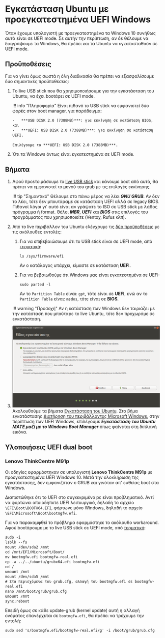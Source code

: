 # Εγκατάσταση Ubuntu με προεγκατεστημένα UEFI Windows

Όταν έχουμε υπολογιστή με προεγκατεστημένα τα Windows 10 συνήθως αυτά είναι σε
UEFI mode. Σε αυτήν την περίπτωση, αν δε θέλουμε να διαγράψουμε τα Windows, θα
πρέπει και τα Ubuntu να εγκατασταθούν σε UEFI mode.

## Προϋποθέσεις

Για να γίνει όμως σωστά η όλη διαδικασία θα πρέπει να εξασφαλίσουμε δύο
σημαντικές προϋποθέσεις:

1.  To live USB stick που θα χρησιμοποιήσουμε για την εγκατάσταση του Ubuntu, να
    έχει bootάρει σε UEFI mode.

    !!! info "Πληροφορία"
        Είναι πιθανό το USB stick να εμφανιστεί δύο φορές στον boot manager, για παράδειγμα:

        -   ***USB DISK 2.0 (7388MB)***: για εκκίνηση σε κατάσταση BIOS, και
        -   ***UEFI: USB DISK 2.0 (7388MB)***: για εκκίνηση σε κατάσταση UEFI.

        Επιλέγουμε το ***UEFI: USB DISK 2.0 (7388MB)***.

2.  Ότι τα Windows όντως είναι εγκατεστημένα σε UEFI mode.

## Βήματα

1.  Αφού προετοιμάσουμε το [live USB stick](../../ubuntu/liveusb/) και κάνουμε
    boot από αυτό, θα πρέπει να εμφανιστεί το μενού του grub με τις επιλογές
    εκκίνησης.

    !!! tip "Σημαντικό"
        Θέλουμε στο πάνω μέρος να λέει ***GNU GRUB***. Αν δεν το λέει, τότε δεν
        μπουτάραμε σε κατάσταση UEFI αλλά σε legacy BIOS. Πιθανοί λόγοι γι'
        αυτό είναι αν γράψατε το ISO σε USB stick με λάθος πρόγραμμα ή format.
        Θέλει ***MBR***, ***UEFI*** και ***BIOS*** στις επιλογές του
        προγράμματος που χρησιμοποιείτε (Ventoy, Rufus κλπ).

2.  Από το live περιβάλλον του Ubuntu ελέγχουμε τις [δύο
    προϋποθέσεις](#προϋποθέσεις) με τις ακόλουθες εντολές:

    1.  Για να επιβεβαιώσουμε ότι το USB stick είναι σε UEFI mode,
        από [τερματικό](../../glossary#terminal):
        ```shell
        ls /sys/firmware/efi
        ```
        Αν ο κατάλογος υπάρχει, είμαστε σε κατάσταση **UEFI**.

    2.  Για να βεβαιωθούμε ότι Windows μας είναι εγκατεστημένα σε UEFI:
        ```shell
        sudo parted -l
        ```
        Αν το `Partition Table` είναι: `gpt`, τότε είναι σε **UEFI**, ενώ αν το
        `Partition Table` είναι: `msdos`, τότε είναι σε **BIOS**.

    !!! warning "Προσοχή"
        Αν η κατάσταση των Windows δεν ταιριάζει με την κατάσταση που μπούταρε
        το live Ubuntu, τότε δεν προχωράμε σε εγκατάσταση.

3.  [![](type-of-installation.png)](type-of-installation.png)
    Ακολουθούμε τα βήματα [Εγκατάσταση του Ubuntu](../../ubuntu/installation/).
    Στο βήμα εγκατάστασης [Διατήρηση του περιβάλλοντος Microsoft
    Windows](../../ubuntu/disk-windows/#διατήρηση-του-περιβάλλοντος-microsoft-windows),
    στην περίπτωση των UEFI Windows, επιλέγουμε ***Εγκατάσταση του Ubuntu MATE
    μαζί με το Windows Boot Manager*** όπως φαίνεται στη διπλανή εικόνα.

## Υλοποιήσεις UEFI dual boot

### Lenovo ThinkCentre M91p

Οι οδηγίες εφαρμόστηκαν σε υπολογιστή **Lenovo ThinkCentre M91p** με
προεγκατεστημένα UEFI Windows 10. Μετά την ολοκλήρωση της εγκατάστασης, δεν
εμφανιζόταν ο GRUB και γινόταν απ' ευθείας boot στα Windows.

Διαπιστώθηκε ότι το UEFI στο συγκεκριμένο pc είναι προβληματικό. Αντί να
φορτώνει οποιοδήποτε UEFI λειτουργικό, δηλαδή το αρχείο
`\EFI\Boot\BOOTX64.EFI`, φόρτωνε μόνο Windows, δηλαδή το αρχείο
`\EFI\Microsoft\Boot\bootmgfw.efi`.

Για να παρακαμφθεί το πρόβλημα εφαρμόστηκε το ακόλουθο workaround. Αφού bootάρουμε με το live USB stick σε UEFI mode, από [τερματικό](../../glossary#terminal):
```shell-session
sudo -i
lsblk --fs
mount /dev/sda2 /mnt
cd /mnt/EFI/Microsoft/Boot/
mv bootmgfw.efi bootmgfw-real.efi
cp -a ../../ubuntu/grubx64.efi bootmgfw.efi
cd /
umount /mnt
mount /dev/sda5 /mnt
# Στα περιεχόμενα του grub.cfg, αλλαγή του bootmgfw.efi σε bootmgfw-real.efi
nano /mnt/boot/grub/grub.cfg
umount /mnt
sync;reboot
```
Επειδή όμως σε κάθε update-grub (kernel update) αυτή η αλλαγή ονόματος επανέρχεται σε `bootmgfw.efi`, θα πρέπει να τρέχουμε την εντολή:
```shell
sudo sed 's/bootmgfw.efi/bootmgfw-real.efi/g' -i /boot/grub/grub.cfg
```

